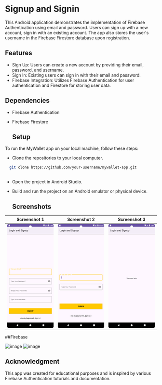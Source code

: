 # Signup and Signin 

This Android application demonstrates the implementation of Firebase Authentication using email and password. Users can sign up with a new account, sign in with an existing account. The app also stores the user's username in the Firebase Firestore database upon registration.

## Features

- Sign Up: Users can create a new account by providing their email, password, and username.
- Sign In: Existing users can sign in with their email and password.
- Firebase Integration: Utilizes Firebase Authentication for user authentication and Firestore for storing user data.

## Dependencies

- Firebase Authentication
- Firebase Firestore

  ## Setup

To run the MyWallet app on your local machine, follow these steps:

- Clone the repositories to your local computer.
```bash
  git clone https://github.com/your-username/mywallet-app.git
  
```
- Open the project in Android Studio.
- Build and run the project on an Android emulator or physical device.

  ## Screenshots

| Screenshot 1 | Screenshot 2 | Screenshot 3 |
|:-------------:|:-------------:|:-------------:|
| ![Screenshot 1](Screenshot_20240403_145549.png) | ![Screenshot 2](Screenshot_20240403_115919.png) | ![Screenshot 3](Screenshot_20240403_145721.png) 

##Firebase 

![image](https://github.com/WMSShehara/FirebaseAutentification/assets/114556816/7e699be6-5924-4031-a7a8-061d383265ab)
![image](https://github.com/WMSShehara/FirebaseAutentification/assets/114556816/fdb79db7-85de-4f6f-97ca-f5ed0ec2521d)



## Acknowledgment

This app was created for educational purposes and is inspired by various Firebase Authentication tutorials and documentation.

